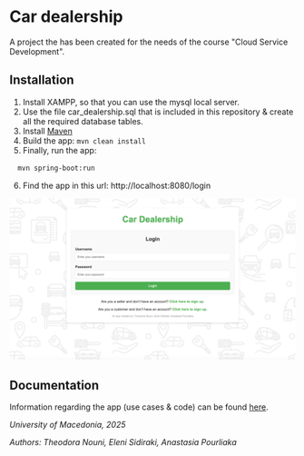 # Car dealership

A project the has been created for the needs of the course "Cloud Service Development".

## Installation

1. Install XAMPP, so that you can use the mysql local server.
2. Use the file car_dealership.sql that is included in this repository & create all the required database tables.
3. Install [Maven](https://maven.apache.org/install.html)
4. Build the app: `mvn clean install`
5. Finally, run the app:
```bash
  mvn spring-boot:run
```
6. Find the app in this url: http://localhost:8080/login

![img.png](car-dealership-login.png)

## Documentation

Information regarding the app (use cases & code) can be found [here](https://docs.google.com/document/d/1XZqizkbpjwaBC6QmWjabEnfHRGw965rDL_PhIZ7iYVc/edit?tab=t.0).

_University of Macedonia, 2025_

_Authors: Theodora Nouni, Eleni Sidiraki, Anastasia Pourliaka_